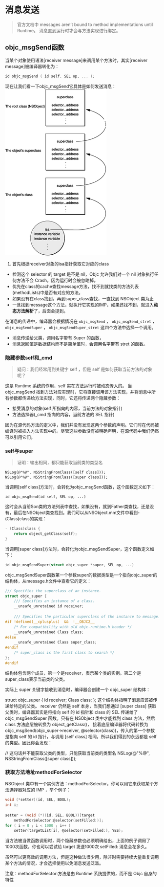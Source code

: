 # 消息发送

>官方文档中 
messages aren’t bound to method implementations until Runtime。
消息直到运行时才会与方法实现进行绑定。

## objc_msgSend函数

当某个对象使用语法[receiver message]来调用某个方法时，其实[receiver message]被编译器转化为：
```c
id objc_msgSend ( id self, SEL op, ... );
```
现在让我们看一下objc_msgSend它具体是如何发送消息：
![](/assets/2.gif)

1. 首先根据receiver对象的isa指针获取它对应的class
- 检测这个 selector 的 target 是不是 nil，Objc 允许我们对一个 nil 对象执行任何方法不会 Crash，因为运行时会被忽略掉。
- 优先在class的cache查找message方法，找不到就找类的方法列表(methodLists)中是否有对应的方法。
- 如果没有在class找到，再到super_class查找，一直找到 NSObject 类为止
- 一旦找到message这个方法，就执行它实现的IMP，如果还找不到，就进入**动态方法解析**了，后面会提到。

在消息的传递中，编译器会根据情况在 `objc_msgSend` ， `objc_msgSend_stret` ， `objc_msgSendSuper` ， `objc_msgSendSuper_stret` 这四个方法中选择一个调用。
- 消息传递给父类，调用名字带有 Super 的函数，
- 消息返回值是数据结构而不是简单值时，会调用名字带有 stret 的函数。

### 隐藏参数self和_cmd

>疑问：我们经常用到关键字 self ，但是 self 是如何获取当前方法的对象呢？

这是 Runtime 系统的作用，self 实在方法运行时被动态传入的。
当 objc_msgSend 找到方法对应实现时，它将直接调用该方法实现，并将消息中所有参数都传递给方法实现，同时，它还将传递两个隐藏参数：

- 接受消息的对象(self 所指向的内容，当前方法的对象指针)
- 方法选择器(_cmd 指向的内容，当前方法的 SEL 指针)

因为在源代码方法的定义中，我们并没有发现这两个参数的声明。它们时在代码被编译时被插入方法实现中的。尽管这些参数没有被明确声明，在源代码中我们仍然可以引用它们。

### self与super
>证明：输出相同，都只能获取当前类的类型名
```
NSLog(@"%@", NSStringFromClass([self class]));
NSLog(@"%@", NSStringFromClass([super class]));
```

当调用[self class]方法时，会转化为objc_msgSend函数，这个函数定义如下：
```
id objc_msgSend(id self, SEL op, ...)
```
这时会从当前Son类的方法列表中查找，如果没有，就到Father类查找，还是没有，最后在NSObject类查找到。我们可以从NSObject.mm文件中看到- (Class)class的实现：
```c
- (Class)class {
    return object_getClass(self);
}
```
当调用[super class]方法时，会转化为objc_msgSendSuper，这个函数定义如下：
```c
id objc_msgSendSuper(struct objc_super *super, SEL op, ...)
```
objc_msgSendSuper函数第一个参数super的数据类型是一个指向objc_super的结构体，从message.h文件中查看它的定义：
```c
/// Specifies the superclass of an instance. 
struct objc_super {
    /// Specifies an instance of a class.
    __unsafe_unretained id receiver;

    /// Specifies the particular superclass of the instance to message. 
#if !defined(__cplusplus)  &&  !__OBJC2__
    /* For compatibility with old objc-runtime.h header */
    __unsafe_unretained Class class;
#else
    __unsafe_unretained Class super_class;
#endif
    /* super_class is the first class to search */
};
#endif
```
结构体包含两个成员，第一个是receiver，表示某个类的实例。第二个是super_class表示当前类的父类。

实际上 super 关键字接收到消息时，编译器会创建一个 objc_super 结构体：

struct objc_super { id receiver; Class class; };
这个结构体指明了消息应该被传递给特定的父类。 receiver 仍然是 self 本身，当我们想通过 [super class] 获取父类时，编译器其实是将指向 self 的 id 指针和 class 的 SEL 传递给了 objc_msgSendSuper 函数。只有在 NSObject 类中才能找到 class 方法，然后 class 方法底层被转换为 object_getClass()， 接着底层编译器将代码转换为 objc_msgSend(objc_super->receiver, @selector(class))，传入的第一个参数是指向 self 的 id 指针，与调用 [self class] 相同，所以我们得到的永远都是 self 的类型。因此你会发现：

// 这句话并不能获取父类的类型，只能获取当前类的类型名
NSLog(@"%@", NSStringFromClass([super class]));

### 获取方法地址methodForSelector

NSObject 类中有一个实例方法：methodForSelector，你可以用它来获取某个方法选择器对应的 IMP ，举个例子：
```c
void (*setter)(id, SEL, BOOL);
int i;

setter = (void (*)(id, SEL, BOOL))[target
    methodForSelector:@selector(setFilled:)];
for ( i = 0 ; i < 1000 ; i++ )
    setter(targetList[i], @selector(setFilled:), YES);
```
当方法被当做函数调用时，两个隐藏参数也必须明确给出，上面的例子调用了1000次函数，你也可以尝试给 target 发送1000次 setFilled: 消息会花多久。

虽然可以更高效的调用方法，但是这种做法很少用，除非时需要持续大量重复调用某个方法的情况，才会选择使用以免消息发送泛滥。

注意：methodForSelector:方法是由 Runtime 系统提供的，而不是 Objc 自身的特性